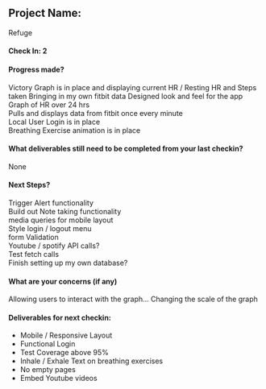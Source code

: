 ## Project Name:

Refuge

#### Check In: 2

#### Progress made?

Victory Graph is in place and displaying current HR / Resting HR and Steps taken 
Bringing in my own fitbit data 
Designed look and feel for the app   
Graph of HR over 24 hrs  
Pulls and displays data from fitbit once every minute   
Local User Login is in place   
Breathing Exercise animation is in place   


#### What deliverables still need to be completed from your last checkin?

None

#### Next Steps?

Trigger Alert functionality  
Build out Note taking functionality  
media queries for mobile layout   
Style login / logout menu  
form Validation   
Youtube / spotify API calls?   
Test fetch calls  
Finish setting up my own database?  

#### What are your concerns (if any)

Allowing users to interact with the graph... 
Changing the scale of the graph 

#### Deliverables for next checkin:

* Mobile / Responsive Layout
* Functional Login
* Test Coverage above 95%
* Inhale / Exhale Text on breathing exercises
* No empty pages
* Embed Youtube videos

